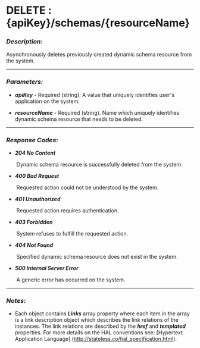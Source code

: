 
# DELETE : {apiKey}/schemas/{resourceName} 

### *Description:* 
Asynchronously deletes previously created dynamic schema resource from the system. 



* * *
### *Parameters:*


- ***apiKey*** - Required (string). A value that uniquely identifies user&#39;s application on the system. 


- ***resourceName*** - Required (string). Name which uniquely identifies dynamic schema resource that needs to be deleted. 


* * *
### *Response Codes:*


- ***204  No Content*** 

&nbsp;&nbsp;&nbsp;&nbsp;&nbsp;&nbsp; Dynamic schema resource is successfully deleted from the system. 


- ***400  Bad Request*** 

&nbsp;&nbsp;&nbsp;&nbsp;&nbsp;&nbsp; Requested action could not be understood by the system. 


- ***401  Unauthorized*** 

&nbsp;&nbsp;&nbsp;&nbsp;&nbsp;&nbsp; Requested action requires authentication. 


- ***403  Forbidden*** 

&nbsp;&nbsp;&nbsp;&nbsp;&nbsp;&nbsp; System refuses to fulfill the requested action. 


- ***404  Not Found*** 

&nbsp;&nbsp;&nbsp;&nbsp;&nbsp;&nbsp; Specified dynamic schema resource does not exist in the system. 


- ***500  Internal Server Error*** 

&nbsp;&nbsp;&nbsp;&nbsp;&nbsp;&nbsp; A generic error has occurred on the system. 



* * *
### *Notes:* 
- Each object contains ***Links*** array property where each item in the array is a link description object which describes the link relations of the instances. The link relations are described by the ***href*** and ***templated*** properties. For more details on the HAL conventions see: [Hypertext Application Language] (http://stateless.co/hal_specification.html).

